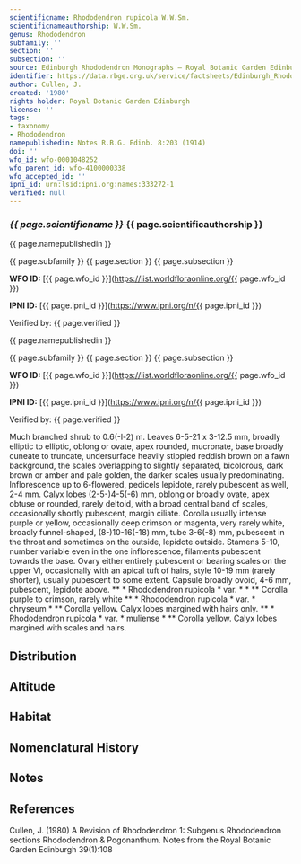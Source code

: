 ```yaml
---
scientificname: Rhododendron rupicola W.W.Sm.
scientificnameauthorship: W.W.Sm.
genus: Rhododendron
subfamily: ''
section: ''
subsection: ''
source: Edinburgh Rhododendron Monographs – Royal Botanic Garden Edinburgh
identifier: https://data.rbge.org.uk/service/factsheets/Edinburgh_Rhododendron_Monographs.xhtml
author: Cullen, J.
created: '1980'
rights holder: Royal Botanic Garden Edinburgh
license: ''
tags:
- taxonomy
- Rhododendron
namepublishedin: Notes R.B.G. Edinb. 8:203 (1914)
doi: ''
wfo_id: wfo-0001048252
wfo_parent_id: wfo-4100000338
wfo_accepted_id: ''
ipni_id: urn:lsid:ipni.org:names:333272-1
verified: null
---
```

### _{{ page.scientificname }}_ {{ page.scientificauthorship }}
 {{ page.namepublishedin }}

{{ page.subfamily }} {{ page.section }} {{ page.subsection }}

**WFO ID:** [{{ page.wfo_id }}](https://list.worldfloraonline.org/{{ page.wfo_id }})

**IPNI ID:** [{{ page.ipni_id }}](https://www.ipni.org/n/{{ page.ipni_id }})

Verified by: {{ page.verified }}

 {{ page.namepublishedin }}

{{ page.subfamily }} {{ page.section }} {{ page.subsection }}

**WFO ID:** [{{ page.wfo_id }}](https://list.worldfloraonline.org/{{ page.wfo_id }})

**IPNI ID:** [{{ page.ipni_id }}](https://www.ipni.org/n/{{ page.ipni_id }})

Verified by: {{ page.verified }}



Much branched shrub to 0.6(-l-2) m. Leaves 6-5-21 x 3-12.5 mm, broadly elliptic to elliptic, oblong or ovate, apex rounded, mucronate, base broadly cuneate to truncate, undersurface heavily stippled reddish brown on a fawn background, the scales overlapping to slightly separated, bicolorous, dark brown or amber and pale golden, the darker scales usually predominating. Inflorescence up to 6-flowered, pedicels lepidote, rarely pubescent as well, 2-4 mm. Calyx lobes (2-5-)4-5(-6) mm, oblong or broadly ovate, apex obtuse or rounded, rarely deltoid, with a broad central band of scales, occasionally shortly pubescent, margin ciliate. Corolla usually intense purple or yellow, occasionally deep crimson or magenta, very rarely white, broadly funnel-shaped, (8-)10-16(-18) mm, tube 3-6(-8) mm, pubescent in the throat and sometimes on the outside, lepidote outside. Stamens 5-10, number variable even in the one inflorescence, filaments pubescent towards the base. Ovary either entirely pubescent or bearing scales on the upper Vi, occasionally with an apical tuft of hairs, style 10-19 mm (rarely shorter), usually pubescent to some extent. Capsule broadly ovoid, 4-6 mm, pubescent, lepidote above. ** * Rhododendron rupicola * var. * * ** Corolla purple to crimson, rarely white ** * Rhododendron rupicola * var. * chryseum * ** Corolla yellow. Calyx lobes margined with hairs only. ** * Rhododendron rupicola * var. * muliense * ** Corolla yellow. Calyx lobes margined with scales and hairs.

## Distribution


## Altitude


## Habitat


## Nomenclatural History

                       
## Notes


## References

Cullen, J. (1980) A Revision of Rhododendron 1: Subgenus Rhododendron sections Rhododendron & Pogonanthum. Notes from the Royal Botanic Garden Edinburgh 39(1):108
